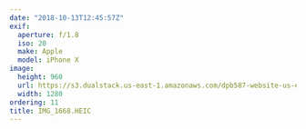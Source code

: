 ```yaml
---
date: "2018-10-13T12:45:57Z"
exif:
  aperture: f/1.8
  iso: 20
  make: Apple
  model: iPhone X
image:
  height: 960
  url: https://s3.dualstack.us-east-1.amazonaws.com/dpb587-website-us-east-1/asset/gallery/2018-europe-trip/471575d7-fd98-7b08-4588-22292813c36c~1280.jpg
  width: 1280
ordering: 11
title: IMG_1668.HEIC
---
```

